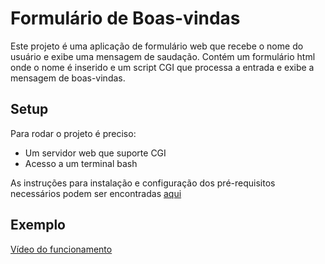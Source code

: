 # Formulário de Boas-vindas

Este projeto é uma aplicação de formulário web que recebe o nome do usuário e exibe uma mensagem de saudação.
Contém um formulário html onde o nome é inserido e um script CGI que processa a entrada e exibe a mensagem de boas-vindas.

## Setup

Para rodar o projeto é preciso:

- Um servidor web que suporte CGI
- Acesso a um terminal bash

As instruções para instalação e configuração dos pré-requisitos necessários podem ser encontradas [aqui](https://github.com/mi1048/FPS_AV2_Grupo3_CGI/blob/main/README.md)

## Exemplo

[Vídeo do funcionamento](https://drive.google.com/file/d/127OQ0B7MZWkKw7afnr7RqN5YZmaM9ScI/view?usp=drive_link)
